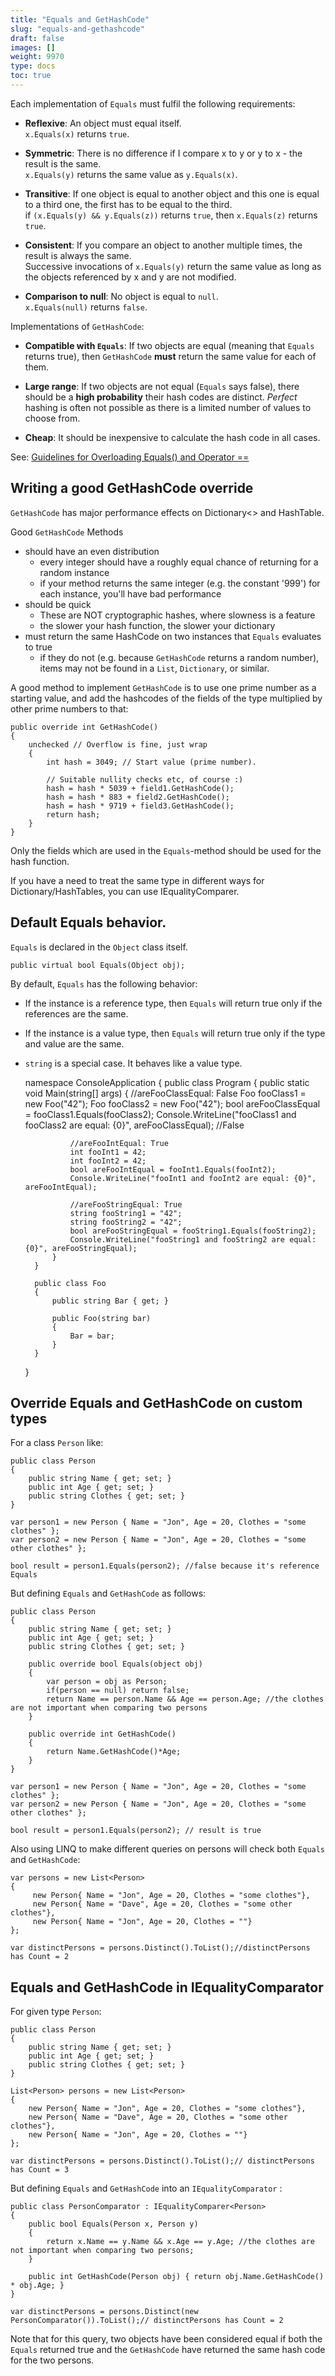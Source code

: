 ```yaml
---
title: "Equals and GetHashCode"
slug: "equals-and-gethashcode"
draft: false
images: []
weight: 9970
type: docs
toc: true
---
```


Each implementation of `Equals` must fulfil the following requirements:

 - **Reflexive**: An object must equal itself.<br/>`x.Equals(x)` returns `true`.

 - **Symmetric**: There is no difference if I compare x to y or y to x - the result is the same. <br/>`x.Equals(y)` returns the same value as `y.Equals(x)`.

 - **Transitive**: If one object is equal to another object and this one is equal to a third one, the first has to be equal to the third.<br/>if `(x.Equals(y) && y.Equals(z))` returns `true`, then `x.Equals(z)` returns `true`.

 - **Consistent**: If you compare an object to another multiple times, the result is always the same.<br/>Successive invocations of `x.Equals(y)` return the same value as long as the objects referenced by x and y are not modified.

 - **Comparison to null**: No object is equal to `null`.<br/>`x.Equals(null)` returns `false`.

Implementations of `GetHashCode`:

 - **Compatible with `Equals`**: If two objects are equal (meaning that `Equals` returns true), then `GetHashCode` **must** return the same value for each of them.

 - **Large range**: If two objects are not equal (`Equals` says false), there should be a **high probability** their hash codes are distinct. *Perfect* hashing is often not possible as there is a limited number of values to choose from.

 - **Cheap**: It should be inexpensive to calculate the hash code in all cases.

See: [Guidelines for Overloading Equals() and Operator ==](https://msdn.microsoft.com/en-us/library/ms173147.aspx)


## Writing a good GetHashCode override
`GetHashCode` has major performance effects on Dictionary<> and HashTable.

Good `GetHashCode` Methods

 - should have an even distribution
   - every integer should have a roughly equal chance of returning for a random instance
   - if your method returns the same integer (e.g. the constant '999') for each instance, you'll have bad performance
 - should be quick
   - These are NOT cryptographic hashes, where slowness is a feature
   - the slower your hash function, the slower your dictionary
 - must return the same HashCode on two instances that `Equals` evaluates to true
   - if they do not (e.g. because `GetHashCode` returns a random number), items may not be found in a `List`, `Dictionary`, or similar.

A good method to implement `GetHashCode` is to use one prime number as a starting value, and add the hashcodes of the fields of the type multiplied by other prime numbers to that:

    public override int GetHashCode()
    {
        unchecked // Overflow is fine, just wrap
        {
            int hash = 3049; // Start value (prime number).

            // Suitable nullity checks etc, of course :)
            hash = hash * 5039 + field1.GetHashCode();
            hash = hash * 883 + field2.GetHashCode();
            hash = hash * 9719 + field3.GetHashCode();
            return hash;
        }
    }

Only the fields which are used in the `Equals`-method should be used for the hash function.

If you have a need to treat the same type in different ways for Dictionary/HashTables, you can use IEqualityComparer<T>. 

## Default Equals behavior.
`Equals` is declared in the `Object` class itself.

    public virtual bool Equals(Object obj);

By default, `Equals` has the following behavior:

 - If the instance is a reference type, then `Equals` will return true only if the references are the same.

- If the instance is a value type, then `Equals` will return true only if the type and value are the same.

- `string` is a special case. It behaves like a value type.


    namespace ConsoleApplication
    {
        public class Program
        {
            public static void Main(string[] args)
            {
                //areFooClassEqual: False
                Foo fooClass1 = new Foo("42");
                Foo fooClass2 = new Foo("42");
                bool areFooClassEqual = fooClass1.Equals(fooClass2);
                Console.WriteLine("fooClass1 and fooClass2 are equal: {0}", areFooClassEqual);
                //False
    
                //areFooIntEqual: True
                int fooInt1 = 42;
                int fooInt2 = 42;
                bool areFooIntEqual = fooInt1.Equals(fooInt2);
                Console.WriteLine("fooInt1 and fooInt2 are equal: {0}", areFooIntEqual);
    
                //areFooStringEqual: True
                string fooString1 = "42";
                string fooString2 = "42";
                bool areFooStringEqual = fooString1.Equals(fooString2);
                Console.WriteLine("fooString1 and fooString2 are equal: {0}", areFooStringEqual);
            }
        }
    
        public class Foo
        {
            public string Bar { get; }
    
            public Foo(string bar)
            {
                Bar = bar;
            }
        }
    }

## Override Equals and GetHashCode on custom types
For a class `Person` like:

    public class Person
    {
        public string Name { get; set; }
        public int Age { get; set; }
        public string Clothes { get; set; }
    }
    
    var person1 = new Person { Name = "Jon", Age = 20, Clothes = "some clothes" };
    var person2 = new Person { Name = "Jon", Age = 20, Clothes = "some other clothes" };

    bool result = person1.Equals(person2); //false because it's reference Equals

But defining `Equals` and `GetHashCode` as follows:

    public class Person
    {
        public string Name { get; set; }
        public int Age { get; set; }
        public string Clothes { get; set; }

        public override bool Equals(object obj)
        {
            var person = obj as Person;
            if(person == null) return false;
            return Name == person.Name && Age == person.Age; //the clothes are not important when comparing two persons
        }

        public override int GetHashCode()
        {
            return Name.GetHashCode()*Age;
        }
    }

    var person1 = new Person { Name = "Jon", Age = 20, Clothes = "some clothes" };
    var person2 = new Person { Name = "Jon", Age = 20, Clothes = "some other clothes" };
    
    bool result = person1.Equals(person2); // result is true

Also using LINQ to make different queries on persons will check both `Equals` and `GetHashCode`:

    var persons = new List<Person>
    {
         new Person{ Name = "Jon", Age = 20, Clothes = "some clothes"},
         new Person{ Name = "Dave", Age = 20, Clothes = "some other clothes"},
         new Person{ Name = "Jon", Age = 20, Clothes = ""}
    };

    var distinctPersons = persons.Distinct().ToList();//distinctPersons has Count = 2

## Equals and GetHashCode in IEqualityComparator
For given type `Person`:

    public class Person
    {
        public string Name { get; set; }
        public int Age { get; set; }
        public string Clothes { get; set; }
    }

    List<Person> persons = new List<Person>
    {
        new Person{ Name = "Jon", Age = 20, Clothes = "some clothes"},
        new Person{ Name = "Dave", Age = 20, Clothes = "some other clothes"},
        new Person{ Name = "Jon", Age = 20, Clothes = ""}
    };

    var distinctPersons = persons.Distinct().ToList();// distinctPersons has Count = 3

But defining `Equals` and `GetHashCode` into an `IEqualityComparator` :

    public class PersonComparator : IEqualityComparer<Person>
    {
        public bool Equals(Person x, Person y)
        {
            return x.Name == y.Name && x.Age == y.Age; //the clothes are not important when comparing two persons;
        }

        public int GetHashCode(Person obj) { return obj.Name.GetHashCode() * obj.Age; }
    }

    var distinctPersons = persons.Distinct(new PersonComparator()).ToList();// distinctPersons has Count = 2

Note that for this query, two objects have been considered equal if both the `Equals` returned true and the `GetHashCode` have returned the same hash code for the two persons.

